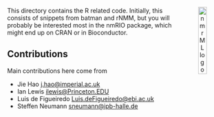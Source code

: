 <p align="center">
<img width="20%" align="right" src="https://raw.github.com/nmrML/nmrML/master/docs/logo/images/horizontal-logo-500.png" alt="nmrML logo" >
</p>

This directory contains the R related code. Initially, this consists of snippets 
from batman and rNMM, but you will probably be interested most in the nmRIO package,
which might end up on CRAN or in Bioconductor.

## Contributions

Main contributions here come from 

* Jie Hao <j.hao@imperial.ac.uk>
* Ian Lewis <ilewis@Princeton.EDU>
* Luis de Figueiredo <Luis.deFigueiredo@ebi.ac.uk>
* Steffen Neumann <sneumann@ipb-halle.de>



